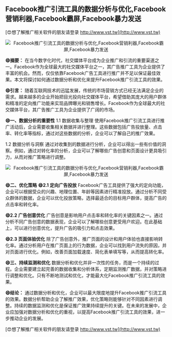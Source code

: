 ## **Facebook推广引流工具的数据分析与优化,Facebook营销利器,Facebook霸屏,Facebook暴力发送**

[😍想了解推广相关软件的朋友请登录 http://www.vst.tw](http://www.vst.tw)

 <center><img src="https://vst.tw/MP4/tuiguang/png/7.png" alt="Facebook推广引流工具的数据分析与优化,Facebook营销利器,Facebook霸屏,Facebook暴力发送"></center>

**😄摘要：**
在当今数字化时代，社交媒体平台成为企业推广和引流的重要渠道之一。Facebook作为全球最大的社交媒体平台之一，其广告推广工具为企业提供了丰富的机会。然而，仅仅依靠Facebook广告工具进行推广并不足以保证最佳效果。本文将探讨如何通过数据分析和优化来提升Facebook推广引流工具的效果。

**😄引言：**
随着互联网技术的迅猛发展，传统的市场营销方式已经无法满足企业的需求。越来越多的企业开始把目光投向社交媒体平台，希望借助其庞大的用户群体和精准的定向推广功能来实现品牌曝光和销售增长。Facebook作为全球最大的社交媒体平台，其广告推广工具为企业提供了广阔的市场。

**😄一、数据分析的重要性**
1.1 数据收集与整理
使用Facebook推广引流工具进行推广活动后，企业需要收集相关数据并进行整理。这些数据包括广告投放量、点击率、转化率等指标，通过对这些数据的分析，企业可以了解自己的推广效果。

1.2 数据分析与洞察
通过对收集到的数据进行分析，企业可以得出一些有价值的洞察。例如，通过对转化率的分析，企业可以了解哪些广告创意和页面设计更具吸引力，从而对推广策略进行调整。

 <center><img src="https://vst.tw/MP4/tuiguang/png/1.png" alt="Facebook推广引流工具的数据分析与优化,Facebook营销利器,Facebook霸屏,Facebook暴力发送"></center>

**😄二、优化策略**
**😄2.1 定向广告投放**
Facebook广告工具提供了强大的定向功能，企业可以根据受众的兴趣、地理位置、年龄等因素进行精准投放。通过分析不同受众群体的数据，企业可以优化投放策略，选择最适合的目标用户群体，提高广告的点击率和转化率。

**😄2.2 广告创意优化**
广告创意是影响用户点击率和转化率的关键因素之一。通过分析不同广告创意的数据表现，企业可以了解哪些创意更受用户欢迎。在此基础上，可以进行创意优化，提升广告的吸引力和点击效果。

**😄2.3 页面体验优化**
除了广告创意外，推广页面的设计和用户体验也直接影响转化率。通过分析用户在推广页面上的行为数据，企业可以找到用户流失的原因，并对页面进行优化。例如，改善页面加载速度、简化表单填写等，从而提高转化率。

**😄三、持续监测和优化**
数据分析和优化并非一次性的任务，而是一个持续的过程。企业需要建立起完善的数据收集和分析体系，定期监测推广数据，并对策略进行调整和优化。只有不断地测试和优化，才能最大化Facebook推广引流工具的效果。

**😄结论：**
通过数据分析和优化，企业可以最大限度地提升Facebook推广引流工具的效果。数据分析帮助企业了解推广效果，优化策略则能够针对不同因素进行调整。持续的数据监测和优化是保证推广效果持续提升的关键。在未来的发展中，企业应加强对数据分析和优化的重视，以提高Facebook推广引流工具的效果，进一步推动企业的发展。

[😍想了解推广相关软件的朋友请登录 http://www.vst.tw](http://www.vst.tw)



